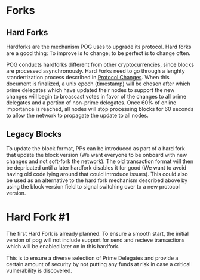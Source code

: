 # Forks

## Hard Forks

Hardforks are the mechanism POG uses to upgrade its protocol. Hard forks are a good thing: To improve is to change; to be perfect is to change often.

POG conducts hardforks different from other cryptocurrencies, since blocks are processed asynchronously.
Hard Forks need to go through a lenghty standertization process described in [Protocol Changes](./protocol-changes.md). When this document is finalized, a unix epoch (timestamp) will be chosen after which prime delegates which have updated their nodes to support the new changes will begin to broascast votes in favor of the changes to all prime delegates and a portion of non-prime delegates. Once 60% of online importance is reached, all nodes will stop processing blocks for 60 seconds to allow the network to propagate the update to all nodes.

## Legacy Blocks

To update the block format, PPs can be introduced as part of a hard fork that update the block version (We want everyone to be onboard with new changes and not soft-fork the network). The old transaction format will then be depricated until a later hardfork disables it for good (We want to avoid having old code lying around that could introduce issues). This could also be used as an alternative to the hard fork mechanism described above by using the block version field to signal switching over to a new protocol version.

# Hard Fork #1

The first Hard Fork is already planned. To ensure a smooth start, the initial version of pog will not include support for send and recieve transactions which will be enabled later on in this hardfork.

This is to ensure a diverse selection of Prime Delegates and provide a certain amount of security by not putting any funds at risk in case a critical vulnerability is discovered.
